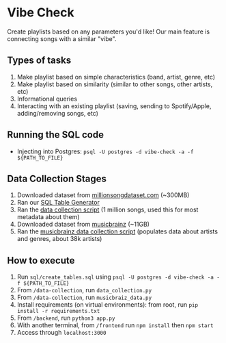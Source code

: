 # Vibe Check
Create playlists based on any parameters you'd like! Our main feature is connecting songs
with a similar "vibe".

## Types of tasks
1. Make playlist based on simple characteristics (band, artist, genre, etc)
2. Make playlist based on similarity (similar to other songs, other artists, etc)
3. Informational queries
4. Interacting with an existing playlist (saving, sending to Spotify/Apple, adding/removing songs, etc)

## Running the SQL code
- Injecting into Postgres: `psql -U postgres -d vibe-check -a -f ${PATH_TO_FILE}`

## Data Collection Stages
1. Downloaded dataset from [millionsongdataset.com](millionsongdataset.com) (~300MB)
2. Ran our [SQL Table Generator](sql/create_tables.sql)
3. Ran the [data collection script](data-collection/data_collection.py) (1 million songs, used this for most metadata about them)
4. Downloaded dataset from [musicbrainz](https://musicbrainz.org/doc/MusicBrainz_Database/Download) (~11GB)
5. Ran the [musicbrainz data collection script](data-collection/musicbrainz_data.py) (populates data about artists and genres, about 38k artists)

## How to execute
1. Run `sql/create_tables.sql` using `psql -U postgres -d vibe-check -a -f ${PATH_TO_FILE}`
2. From `/data-collection`, run `data_collection.py`
3. From `/data-collection`, run `musicbraiz_data.py`
4. Install requirements (on virtual environments): from root, run `pip install -r requirements.txt`
5. From `/backend`, run `python3 app.py`
6. With another terminal, from `/frontend` run `npm install` then `npm start`
7. Access through `localhost:3000`